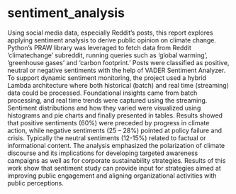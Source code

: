 # sentiment_analysis
Using social media data, especially Reddit’s posts, this report explores applying sentiment
analysis to derive public opinion on climate change. Python’s PRAW library was leveraged to
fetch data from Reddit ‘climatechange’ subreddit, running queries such as ‘global warming’,
‘greenhouse gases’ and ‘carbon footprint.’ Posts were classified as positive, neutral or negative
sentiments with the help of VADER Sentiment Analyzer. To support dynamic sentiment
monitoring, the project used a hybrid Lambda architecture where both historical (batch) and real
time (streaming) data could be processed. Foundational insights came from batch processing, and
real time trends were captured using the streaming. Sentiment distributions and how they varied
were visualized using histograms and pie charts and finally presented in tables. Results showed
that positive sentiments (60%) were preceded by progress in climate action, while negative
sentiments (25 – 28%) pointed at policy failure and crisis.
Typically the neutral sentiments (12-15%) related to factual or informational content. The
analysis emphasized the polarization of climate discourse and its implications for developing
targeted awareness campaigns as well as for corporate sustainability strategies. Results of this
work show that sentiment study can provide input for strategies aimed at improving public
engagement and aligning organizational activities with public perceptions.
